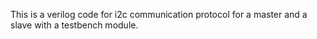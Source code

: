 This is a verilog code for i2c communication protocol for a master and a slave with a testbench module.
